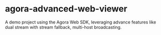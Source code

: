 # agora-advanced-web-viewer
A demo project using the Agora Web SDK, leveraging advance features like dual stream with stream fallback, multi-host broadcasting.

